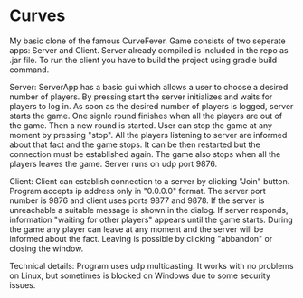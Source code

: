 # Curves

My basic clone of the famous CurveFever. Game consists of two seperate apps: Server and Client. Server already compiled is included in the repo as .jar file. To run the client you have to build the project using gradle build command.

Server: ServerApp has a basic gui which allows a user to choose a desired number of players. By pressing start the server initializes and waits for players to log in. As soon as the desired number of players is logged, server starts the game. One signle round finishes when all the players are out of the game. Then a new round is started. User can stop the game at any moment by pressing "stop". All the players listening to server are informed about that fact and the game stops. It can be then restarted but the connection must be established again. The game also stops when all the players leaves the game. Server runs on udp port 9876.

Client: Client can establish connection to a server by clicking "Join" button. Program accepts ip address only in "0.0.0.0" format. The server port number is 9876 and client uses ports 9877 and 9878. If the server is unreachable a suitable message is shown in the dialog. If server responds, information "waiting for other players" appears until the game starts. During the game any player can leave at any moment and the server will be informed about the fact. Leaving is possible by clicking "abbandon" or closing the window.

Technical details: Program uses udp multicasting. It works with no problems on Linux, but sometimes is blocked on Windows due to some security issues.
